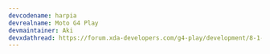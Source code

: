 ```yaml
---
devcodename: harpia
devrealname: Moto G4 Play
devmaintainer: Aki
devxdathread: https://forum.xda-developers.com/g4-play/development/8-1-0-bottleggers-rom-t3750131
---
```


